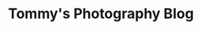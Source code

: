 ---
home: true
title: Tommy's Photography Blog
icon: home
bgImage: /朴语野奢.jpg
bgImageDark: /yyys.jpg
heroFullScreen: true
bgImageStyle:
    background-attachment: fixed


highlights:
    - header: <p style="font-weight:bolder; color:white;">Into the Clouds!<p>
      image: /home/airplane.png
      bgImage: /home/ke388.jpg
      bgImageDark: /home/tommy.jpg
      highlights:
          - title: <p style="font-weight:bolder; color:white;">Cheer to the Sky We Love<p>
          - title: <p style="font-weight:bolder; color:white;">The Giant Birds Flied with Us<p>

    - header: 学你想要学的内容
      description: 我的全方位技能与经验，可以为你保驾护航。
      image: /home/reshot-icon-edit-code-UWQSF3AX5E.svg
      bgImage: /home/xyd.jpg
      bgImageDark: /home/indenight.jpg
          
      features:
          - title: Python 全栈
            icon: python
            details: Python 各个分支皆可带！
            link: #

          - title: Java 体系
            icon: java
            details: 轻松拿捏，入门/作业无惧！
            link: #

          - title: Unity 游戏开发
            icon: unity
            details: 想学游戏？没问题，轻松入门！
            link: #

          - title: 毕业🎓设计
            icon: yongyan
            details: 全程带你做毕设，毕业工作两不误！
            link: #
    - header: 福利
      description: 来自 
      # image: /home/layout.svg
      bgImage: /home/5-light.svg
      bgImageDark: /home/5-dark.svg
      highlights:
          - title: 科学上网
            icon: tizi
            details: 永久有效的科学上网，世界那么大，该出去看看了。
            link: #

          - title: 终身答疑
            icon: answer_font
            details: 课时学习50h以上的，终身技术答疑！
            link: #

          - title: 面试指导
            icon: employee-rank
            details: 你步入社会定心丸！
            link: #

          - title: 简历辅导
            icon: laboratorylab
            details: 掌握简历制作的核心法则～
            link: #
    - header: 课程
      image: /home/features.svg
      bgImage: /home/1-light.svg
      bgImageDark: /home/1-dark.svg
      features:
          - title: Python 体系课
            icon: python
            details: Python 核心技术与实践，带你登顶！
            link: /column/py/basequestion/

          - title: Java
            icon: java
            details: 轻松解决 Java 重难点
            link: /column/Java/

          - title: Unity
            icon: unity
            details: 私教学员专属密码，以防作业抄袭！
            link: #

          - title: C/C++
            icon: cpp
            details: 支持 docsearch 和基于客户端的搜索
            link: #

          - title: ChatGPT
            icon: chat
            details: 你的智能副驾
            link: #

    - header: Message
      description: 五年
      image: /home/advanced.svg
      bgImage: /home/4-light.svg
      bgImageDark: /home/4-dark.svg
      highlights:
          - title: QQ 在线客服
            icon: qq
            details: 如果你有其他需求或者疑问
            link: #

          - title: 微信:Jiabcdefh
            icon: weixin1
            details: 长期招收编程一对一学员！
            link: #

          - title: 邮箱📮
            icon: gmail
            details: bornforthis@bornforthis.cn
            link: mailto:bornforthis@bornforthis.cn

          - title: ICP 备案
            icon: beian
            details: 闽ICP备19021486号-6
            link: #

          - title: 公安备案
            icon: gongan
            details: <img src="/beian.png"/>闽公网安备 35030502000172号
            link: #

          - title: IPV6
            icon: IP
            details: <img alt="本站支持IPv6访问" src="/home/ipv6-s1.svg">
            link: #
copyright: false
footer: Copyright © 2023 Tommy
---